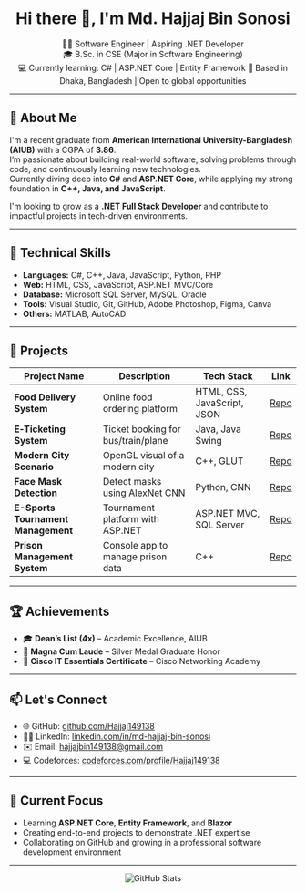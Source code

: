 <h1 align="center">Hi there 👋, I'm Md. Hajjaj Bin Sonosi</h1>

<p align="center">
  🧑‍💻 Software Engineer | Aspiring .NET Developer <br/>
  🎓 B.Sc. in CSE (Major in Software Engineering)<br/>
  💻 Currently learning: C# | ASP.NET Core | Entity Framework
  📍 Based in Dhaka, Bangladesh | Open to global opportunities
</p>

---

## 🧠 About Me

I'm a recent graduate from **American International University-Bangladesh (AIUB)** with a CGPA of **3.86**.  
I’m passionate about building real-world software, solving problems through code, and continuously learning new technologies.  
Currently diving deep into **C#** and **ASP.NET Core**, while applying my strong foundation in **C++, Java, and JavaScript**.

I'm looking to grow as a **.NET Full Stack Developer** and contribute to impactful projects in tech-driven environments.

---

## 🔧 Technical Skills

- **Languages:** C#, C++, Java, JavaScript, Python, PHP  
- **Web:** HTML, CSS, JavaScript, ASP.NET MVC/Core  
- **Database:** Microsoft SQL Server, MySQL, Oracle  
- **Tools:** Visual Studio, Git, GitHub, Adobe Photoshop, Figma, Canva  
- **Others:** MATLAB, AutoCAD

---

## 💼 Projects

| Project Name | Description | Tech Stack | Link |
|--------------|-------------|------------|------|
| **Food Delivery System** | Online food ordering platform | HTML, CSS, JavaScript, JSON | [Repo](https://github.com/Hajjaj149138/Food-Delivery-System) |
| **E‑Ticketing System** | Ticket booking for bus/train/plane | Java, Java Swing | [Repo](https://github.com/Hajjaj149138/E_Ticketing-System-Bus-Train-Plane-) |
| **Modern City Scenario** | OpenGL visual of a modern city | C++, GLUT | [Repo](https://github.com/Hajjaj149138/Modern_City_Scenario) |
| **Face Mask Detection** | Detect masks using AlexNet CNN | Python, CNN | [Repo](https://github.com/Hajjaj149138/Machine_Learning) |
| **E-Sports Tournament Management** | Tournament platform with ASP.NET | ASP.NET MVC, SQL Server | [Repo](https://github.com/Hajjaj149138/ESTMS2.0/tree/master/ESTMS) |
| **Prison Management System** | Console app to manage prison data | C++ | [Repo](https://github.com/Hajjaj149138/Prison_Management_System/tree/main) |

---

## 🏆 Achievements

- 🎓 **Dean’s List (4x)** – Academic Excellence, AIUB  
- 🥈 **Magna Cum Laude** – Silver Medal Graduate Honor  
- 🧩 **Cisco IT Essentials Certificate** – Cisco Networking Academy  

---

## 📫 Let's Connect

- 🌐 GitHub: [github.com/Hajjaj149138](https://github.com/Hajjaj149138)  
- 🧑‍💼 LinkedIn: [linkedin.com/in/md-hajjaj-bin-sonosi](https://www.linkedin.com/in/md-hajjaj-bin-sonosi)  
- ✉️ Email: [hajjajbin149138@gmail.com](mailto:hajjajbin149138@gmail.com)  
- 💻 Codeforces: [codeforces.com/profile/Hajjaj149138](https://codeforces.com/profile/Hajjaj149138)  

---

## 🔭 Current Focus

- Learning **ASP.NET Core**, **Entity Framework**, and **Blazor**  
- Creating end-to-end projects to demonstrate .NET expertise  
- Collaborating on GitHub and growing in a professional software development environment

---

<p align="center">
  <img src="https://github-readme-stats.vercel.app/api?username=Hajjaj149138&show_icons=true&theme=default" alt="GitHub Stats" />
</p>
